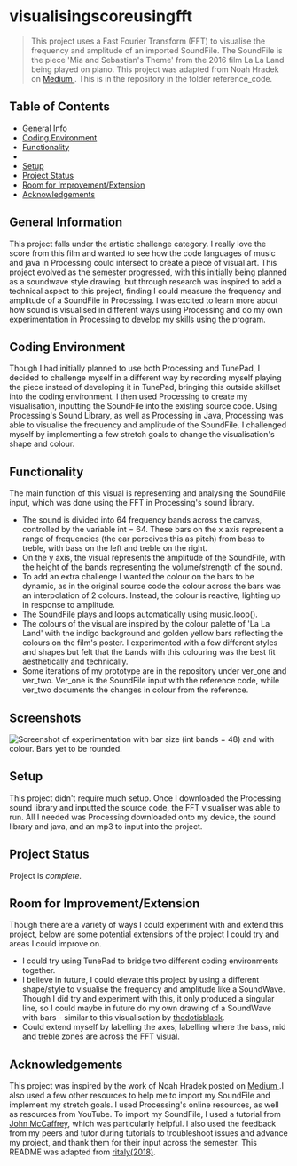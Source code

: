 # visualisingscoreusingfft
> This project uses a Fast Fourier Transform (FFT) to visualise the frequency and amplitude of an imported SoundFile. The SoundFile is the piece 'Mia and Sebastian's Theme' from the 2016 film La La Land being played on piano. This project was adapted from Noah Hradek on [ Medium ](https://medium.com/@noahhradek/making-a-frequency-visualizer-in-processing-e3750c699a7b). This is in the repository in the folder reference_code. 
 
## Table of Contents
* [General Info](#general-information)
* [Coding Environment](#Coding-Environment)
* [Functionality](#functionality)
* 
* [Setup](#setup)
* [Project Status](#project-status)
* [Room for Improvement/Extension](#room-for-improvement/extension)
* [Acknowledgements](#acknowledgements)
<!-- * [License](#license) -->


## General Information
This project falls under the artistic challenge category. I really love the score from this film and wanted to see how the code languages of music and java in Processing could intersect to create a piece of visual art. This project evolved as the semester progressed, with this initially being planned as a soundwave style drawing, but through research was inspired to add a technical aspect to this project, finding I could measure the frequency and amplitude of a SoundFile in Processing. I was excited to learn more about how sound is visualised in different ways using Processing and do my own experimentation in Processing to develop my skills using the program. 


## Coding Environment
Though I had initially planned to use both Processing and TunePad, I decided to challenge myself in a different way by recording myself playing the piece instead of developing it in TunePad, bringing this outside skillset into the coding environment. I then used Processing to create my visualisation, inputting the SoundFile into the existing source code. Using Processing's Sound Library, as well as Processing in Java, Processing was able to visualise the frequency and amplitude of the SoundFile. I challenged myself by implementing a few stretch goals to change the visualisation's shape and colour.

## Functionality
The main function of this visual is representing and analysing the SoundFile input, which was done using the FFT in Processing's sound library. 
- The sound is divided into 64 frequency bands across the canvas, controlled by the variable int = 64. These bars on the x axis represent a range of frequencies (the ear perceives this as pitch) from bass to treble, with bass on the left and treble on the right.
- On the y axis, the visual represents the amplitude of the SoundFile, with the height of the bands representing the volume/strength of the sound.
- To add an extra challenge I wanted the colour on the bars to be dynamic, as in the original source code the colour across the bars was an interpolation of 2 colours. Instead, the colour is reactive, lighting up in response to amplitude.
- The SoundFile plays and loops automatically using music.loop().
- The colours of the visual are inspired by the colour palette of 'La La Land' with the indigo background and golden yellow bars reflecting the colours on the film's poster. I experimented with a few different styles and shapes but felt that the bands with this colouring was the best fit aesthetically and technically.
- Some iterations of my prototype are in the repository under ver_one and ver_two. Ver_one is the SoundFile input with the reference code, while ver_two documents the changes in colour from the reference.

## Screenshots
![Screenshot of experimentation with bar size (int bands = 48) and with colour. Bars yet to be rounded. ](<img width="2037" height="1108" alt="Screenshot 2025-10-20 at 12 00 25 pm" src="https://github.com/user-attachments/assets/25932fa2-63ae-4fca-a34c-2590a946e2ca" />
)


## Setup
This project didn't require much setup. Once I downloaded the Processing sound library and inputted the source code, the FFT visualiser was able to run. All I needed was Processing downloaded onto my device, the sound library and java, and an mp3 to input into the project. 

## Project Status
Project is _complete._ 


## Room for Improvement/Extension
Though there are a variety of ways I could experiment with and extend this project, below are some potential extensions of the project I could try and areas I could improve on. 
- I could try using TunePad to bridge two different coding environments together.
- I believe in future, I could elevate this project by using a different shape/style to visualise the frequency and amplitude like a SoundWave. Though I did try and experiment with this, it only produced a singular line, so I could maybe in future do my own drawing of a SoundWave with bars - similar to this visualisation by [thedotisblack](https://www.youtube.com/shorts/FSV5qoVCy2g).
- Could extend myself by labelling the axes; labelling where the bass, mid and treble zones are across the FFT visual. 


## Acknowledgements
This project was inspired by the work of Noah Hradek posted on [ Medium ](https://medium.com/@noahhradek/making-a-frequency-visualizer-in-processing-e3750c699a7b).I also used a few other resources to help me to import my SoundFile and implement my stretch goals. I used Processing's online resources, as well as resources from YouTube. To import my SoundFile, I used a tutorial from [John McCaffrey](https://www.youtube.com/watch?v=I6fG1wneXWo), which was particularly helpful. I also used the feedback from my peers and tutor during tutorials to troubleshoot issues and advance my project, and thank them for their input across the semester. This README was adapted from [ritaly(2018)](https://github.com/ritaly/README-cheatsheet). 


<!-- Optional -->
<!-- ## License -->
<!-- This project is open source and available under the [... License](). -->
